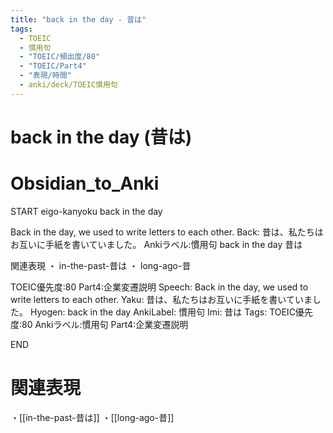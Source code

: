 ```yaml
---
title: "back in the day - 昔は"
tags:
  - TOEIC
  - 慣用句
  - "TOEIC/頻出度/80"
  - "TOEIC/Part4"
  - "表現/時間"
  - anki/deck/TOEIC慣用句
---
```


# back in the day (昔は)

# Obsidian_to_Anki
START
eigo-kanyoku
back in the day

Back in the day, we used to write letters to each other.
Back:
昔は、私たちはお互いに手紙を書いていました。
Ankiラベル:慣用句
back in the day
昔は

関連表現
・ in-the-past-昔は
・ long-ago-昔

TOEIC優先度:80
Part4:企業変遷説明
Speech: Back in the day, we used to write letters to each other.
Yaku: 昔は、私たちはお互いに手紙を書いていました。
Hyogen: back in the day
AnkiLabel: 慣用句
Imi: 昔は
Tags: TOEIC優先度:80 Ankiラベル:慣用句 Part4:企業変遷説明
<!--ID: 1751241922026-->
END

# 関連表現
・[[in-the-past-昔は]]
・[[long-ago-昔]]
